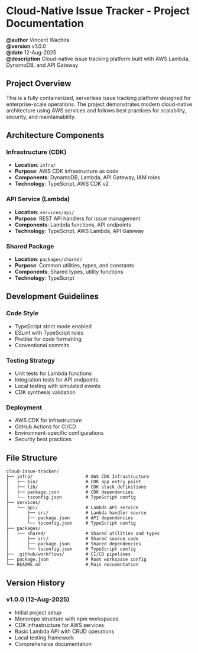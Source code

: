 # Cloud-Native Issue Tracker - Project Documentation

**@author** Vincent Wachira  
**@version** v1.0.0  
**@date** 12-Aug-2025  
**@description** Cloud-native issue tracking platform built with AWS Lambda, DynamoDB, and API Gateway

## Project Overview

This is a fully containerized, serverless issue tracking platform designed for enterprise-scale operations. The project demonstrates modern cloud-native architecture using AWS services and follows best practices for scalability, security, and maintainability.

## Architecture Components

### Infrastructure (CDK)
- **Location**: `infra/`
- **Purpose**: AWS CDK infrastructure as code
- **Components**: DynamoDB, Lambda, API Gateway, IAM roles
- **Technology**: TypeScript, AWS CDK v2

### API Service (Lambda)
- **Location**: `services/api/`
- **Purpose**: REST API handlers for issue management
- **Components**: Lambda functions, API endpoints
- **Technology**: TypeScript, AWS Lambda, API Gateway

### Shared Package
- **Location**: `packages/shared/`
- **Purpose**: Common utilities, types, and constants
- **Components**: Shared types, utility functions
- **Technology**: TypeScript

## Development Guidelines

### Code Style
- TypeScript strict mode enabled
- ESLint with TypeScript rules
- Prettier for code formatting
- Conventional commits

### Testing Strategy
- Unit tests for Lambda functions
- Integration tests for API endpoints
- Local testing with simulated events
- CDK synthesis validation

### Deployment
- AWS CDK for infrastructure
- GitHub Actions for CI/CD
- Environment-specific configurations
- Security best practices

## File Structure

```
cloud-issue-tracker/
├── infra/                    # AWS CDK Infrastructure
│   ├── bin/                  # CDK app entry point
│   ├── lib/                  # CDK stack definitions
│   ├── package.json          # CDK dependencies
│   └── tsconfig.json         # TypeScript config
├── services/
│   └── api/                  # Lambda API service
│       ├── src/              # Lambda handler source
│       ├── package.json      # API dependencies
│       └── tsconfig.json     # TypeScript config
├── packages/
│   └── shared/               # Shared utilities and types
│       ├── src/              # Shared source code
│       ├── package.json      # Shared dependencies
│       └── tsconfig.json     # TypeScript config
├── .github/workflows/        # CI/CD pipelines
├── package.json              # Root workspace config
└── README.md                 # Main documentation
```

## Version History

### v1.0.0 (12-Aug-2025)
- Initial project setup
- Monorepo structure with npm workspaces
- CDK infrastructure for AWS services
- Basic Lambda API with CRUD operations
- Local testing framework
- Comprehensive documentation
